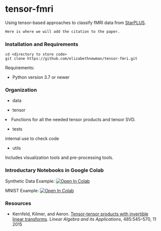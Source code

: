 # tensor-fmri


Using tensor-based approaches to classify fMRI data from [StarPLUS](http://www.cs.cmu.edu/afs/cs.cmu.edu/project/theo-81/www/). 

```latex
Here is where we will add the citation to the paper.
```

### Installation and Requirements
```angular2html
cd <directory to store code>
git clone https://github.com/elizabethnewman/tensor-fmri.git
```
Requirements:
* Python version 3.7 or newer


### Organization

* data

* tensor

<li>Functions for all the needed tensor products and tensor SVD.</li>

* tests

internal use to check code

* utils

Includes visualization tools and pre-processing tools.

### Introductary Notebooks in Google Colab

Synthetic Data Example:
[![Open In Colab](https://colab.research.google.com/assets/colab-badge.svg)](https://colab.research.google.com/drive/1Q4thsn05guspfAl4RuLdrfI3SjTZTiNA#scrollTo=r6Pdn4H9RSyI&uniqifier=1)

MNIST Example:
[![Open In Colab](https://colab.research.google.com/assets/colab-badge.svg)](https://colab.research.google.com/drive/1KG29iU366NHc_5fbJoAEgAxT4OkE5vzG#scrollTo=r6Pdn4H9RSyI)


### Resources

* Kernfeld, Kilmer, and Aeron. [Tensor-tensor products with invertible linear transforms](https://www.sciencedirect.com/science/article/pii/S0024379515004358). *Linear Algebra and its Applications*, 485:545–570, 11 2015 



